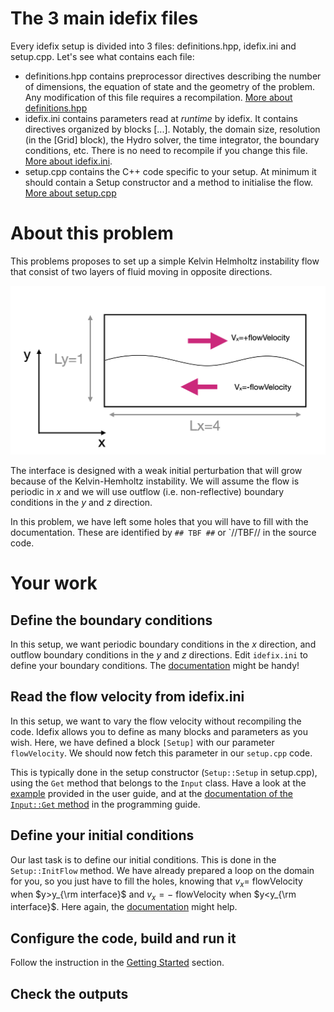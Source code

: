 
# The 3 main idefix files

Every idefix setup is divided into 3 files: definitions.hpp, idefix.ini and setup.cpp.  Let's see what contains each file:

- definitions.hpp contains preprocessor directives describing the number of dimensions, the equation of state and the geometry of the problem. Any modification of this file requires a recompilation. [More about definitions.hpp](https://idefix.readthedocs.io/latest/reference/definitions.hpp.html) 
- idefix.ini contains parameters read at *runtime* by idefix. It contains directives organized by blocks [...]. Notably, the domain size, resolution (in the [Grid] block), the Hydro solver, the time integrator, the boundary conditions, etc. There is no need to recompile if you change this file. [More about idefix.ini](https://idefix.readthedocs.io/latest/reference/idefix.ini.html).
- setup.cpp contains the C++ code specific to your setup. At minimum it should contain a Setup constructor and a method to initialise the flow. [More about setup.cpp](https://idefix.readthedocs.io/latest/reference/setup.cpp.html)

# About this problem

This problems proposes to set up a simple Kelvin Helmholtz instability flow that consist of two layers of fluid moving in opposite directions.

 
 ![alt text](flowScheme.png)

The interface is designed with a weak initial perturbation that will grow because of the Kelvin-Hemholtz instability. We will assume the flow is periodic in $x$ and we will use outflow (i.e. non-reflective) boundary conditions in the $y$ and $z$ direction.

In this problem, we have left some holes that you will have to fill with the documentation. These are identified by `## TBF ##` or `//TBF// in the source code.

# Your work
## Define the boundary conditions

In this setup, we want periodic boundary conditions in the $x$ direction, and outflow boundary conditions in the $y$ and $z$ directions. Edit `idefix.ini` to define your boundary conditions. The [documentation](https://idefix.readthedocs.io/latest/reference/idefix.ini.html#boundary-section) might be handy! 

## Read the flow velocity from idefix.ini

In this setup, we want to vary the flow velocity without recompiling the code. Idefix allows you to define as many blocks and parameters as you wish. Here, we have defined a block `[Setup]` with our parameter `flowVelocity`. We should now fetch this parameter in our `setup.cpp` code.

This is typically done in the setup constructor (`Setup::Setup` in setup.cpp), using the `Get` method that belongs to the `Input` class. Have a look at the [example](https://idefix.readthedocs.io/latest/reference/setup.cpp.html#example) provided in the user guide, and at the [documentation of the `Input::Get` method](https://idefix.readthedocs.io/latest/programmingguide.html#the-input-class) in the programming guide.

## Define your initial conditions

Our last task is to define our initial conditions. This is done in the `Setup::InitFlow` method. We have already
prepared a loop on the domain for you, so you just have to fill the holes, knowing that $v_x=$ flowVelocity when $y>y_{\rm interface}$ and $v_x=-$ flowVelocity when $y<y_{\rm interface}$. Here again, the [documentation](https://idefix.readthedocs.io/latest/reference/setup.cpp.html#setup-initflow-method) might help. 

## Configure the code, build and run it

Follow the instruction in the [Getting Started](../README.md#compile-an-example) section. 

## Check the outputs

